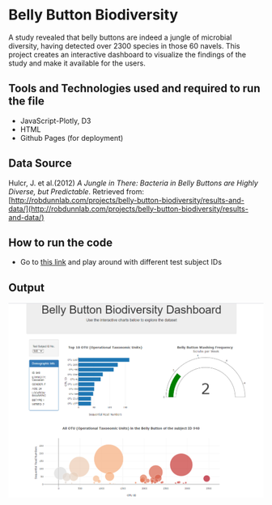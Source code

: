 # Belly Button Biodiversity
 A study revealed that belly buttons are indeed a jungle of microbial diversity, having detected over 2300 species in those 60 navels. This project creates an interactive dashboard to visualize the findings of the study and make it available for the users.

## Tools and Technologies used and required to run the file
* JavaScript-Plotly, D3
* HTML
* Github Pages (for deployment)

## Data Source
Hulcr, J. et al.(2012) _A Jungle in There: Bacteria in Belly Buttons are Highly Diverse, but Predictable_. Retrieved from: [http://robdunnlab.com/projects/belly-button-biodiversity/results-and-data/](http://robdunnlab.com/projects/belly-button-biodiversity/results-and-data/)

## How to run the code
* Go to [this link](https://akshitap31.github.io/plotly-challenge/index.html)
and play around with different test subject IDs

## Output
![](images/1.png)